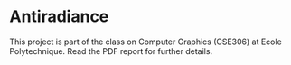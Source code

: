 # Antiradiance
This project is part of the class on Computer Graphics (CSE306) at Ecole Polytechnique.
Read the PDF report for further details. 

